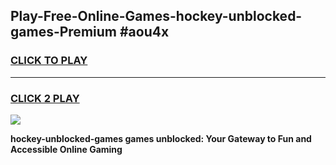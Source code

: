
## Play-Free-Online-Games-hockey-unblocked-games-Premium #aou4x
<h3>
<a href="https://premium.freeplayer.one?title=hockey-unblocked-games&ref=8M">CLICK TO PLAY</a></h3>
<hr>

<h3>
<a href="https://premium.freeplayer.one?title=hockey-unblocked-games&ref=8M">CLICK 2 PLAY</a>
  
</h3>

<a href="https://premium.freeplayer.one?title=hockey-unblocked-games&ref=8M"><img src="https://clearcache.store/games.png"></a>


**hockey-unblocked-games games unblocked: Your Gateway to Fun and Accessible Online Gaming**
